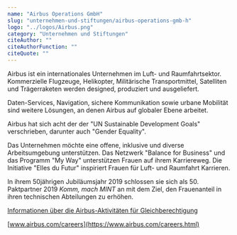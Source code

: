 ```yaml
---
name: "Airbus Operations GmbH"
slug: "unternehmen-und-stiftungen/airbus-operations-gmb-h"
logo: "../logos/Airbus.png"
category: "Unternehmen und Stiftungen"
citeAuthor: ""
citeAuthorFunction: ""
citeQuote: ""
---
```


Airbus ist ein internationales Unternehmen im Luft- und Raumfahrtsektor. Kommerzielle Flugzeuge, Helikopter, Militärische Transportmittel, Satelliten und Trägerraketen werden designed, produziert und ausgeliefert.

Daten-Services, Navigation, sichere Kommunikation sowie urbane Mobilität sind weitere Lösungen, an denen Airbus auf globaler Ebene arbeitet.

Airbus hat sich acht der der "UN Sustainable Development Goals" verschrieben, darunter auch "Gender Equality".

Das Unternehmen möchte eine offene, inklusive und diverse Arbeitsumgebung unterstützen. Das Netzwerk "Balance for Business" und das Programm "My Way" unterstützen Frauen auf ihrem Karriereweg. Die Initiative "Elles du Futur" inspiriert Frauen für Luft- und Raumfahrt Karrieren.

In ihrem 50jährigen Jubiläumsjahr 2019 schlossen sie sich als 50. Paktpartner 2019 _Komm, mach MINT_ an mit dem Ziel, den Frauenanteil in ihren technischen Abteilungen zu erhöhen.

[Informationen über die Airbus-Aktivitäten für Gleichberechtigung](https://www.airbus.com/company/sustainability/inclusion-diversity/women-at-Airbus.html)

[www.airbus.com/careers](https://www.airbus.com/careers.html)
